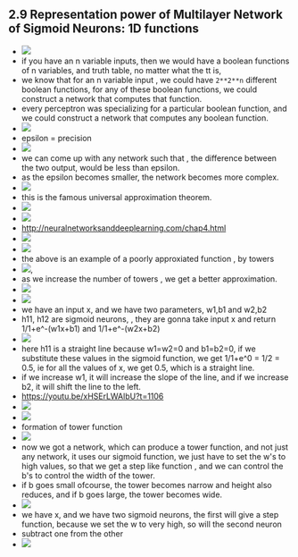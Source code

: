 ## 2.9 Representation power of Multilayer Network of Sigmoid Neurons: 1D functions

- ![](2023-10-08-19-21-06.png)
- if you have an n variable inputs, then we would have a boolean functions of n variables, and truth table, no matter what the tt is,
- we know that for an n variable input , we could have `2**2**n` different boolean functions, for any of these boolean functions, we could construct a network  that computes that function.
- every perceptron was specializing for a particular boolean function, and we could construct a network that computes any boolean function.
- ![](2023-10-08-19-24-40.png)
- epsilon = precision
- ![](2023-10-08-19-27-15.png)
- we can come up with any network such that , the difference between the two output, would be less than epsilon.
- as the epsilon becomes smaller, the network becomes more complex.
- ![](2023-10-08-19-27-56.png)
- this is the famous universal approximation theorem.
- ![](2023-10-08-19-30-14.png)
- ![](2023-10-08-19-30-35.png)
- http://neuralnetworksanddeeplearning.com/chap4.html
- ![](2023-10-08-19-31-53.png)
- ![](2023-10-08-19-33-25.png)
- the above is an example of a poorly approxiated function  , by towers 
- ![](2023-10-08-19-34-15.png), 
- as we increase the number of towers , we get a better approximation.
- ![](2023-10-08-19-39-57.png)
- ![](2023-10-08-19-40-39.png)
- we have an input x, and we have two parameters, w1,b1 and w2,b2
- h11, h12 are sigmoid neurons, , they are gonna take input x and return 1/1+e^-(w1x+b1) and 1/1+e^-(w2x+b2) 
- ![](2023-10-08-19-44-32.png)
- here h11 is a straight line because w1=w2=0 and b1=b2=0, if we substitute these values in the sigmoid function, we get 1/1+e^0 = 1/2 = 0.5, ie for all the values of x, we get 0.5, which is a straight line.
- if we increase w1, it will increase the slope of the line, and if we increase b2, it will shift the line to the left.
- https://youtu.be/xHSErLWAlbU?t=1106
- ![](2023-10-08-19-46-48.png)
- ![](2023-10-08-19-50-08.png)
- formation of tower function
- ![](2023-10-08-19-49-47.png)
- now we got a network, which can produce a tower function, and not just any network, it uses our sigmoid function, we just have to set the w's to high values, so that we get a step like function , and we can control the b's to control the width of the tower.
- if b goes small ofcourse, the tower becomes narrow and height also reduces, and if b goes large, the tower becomes wide.
- ![](2023-10-08-19-54-44.png)
- we have x, and we have two sigmoid neurons, the first will give a step function, because we set the w to very high, so will the second neuron
- subtract one from the other
- ![](2023-10-08-19-57-32.png)